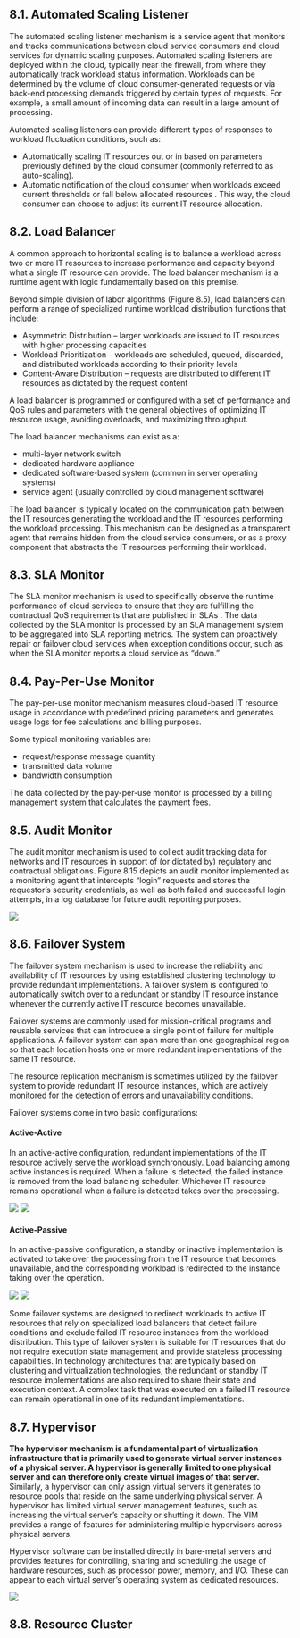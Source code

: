 ## 8.1. Automated Scaling Listener

The automated scaling listener mechanism is a service agent that monitors and tracks communications between cloud service consumers and cloud services for dynamic scaling purposes. Automated scaling listeners are deployed within the cloud, typically near the firewall, from where they automatically track workload status information. Workloads can be determined by the volume of cloud consumer-generated requests or via back-end processing demands triggered by certain types of requests. For example, a small amount of incoming data can result in a large amount of processing.

Automated scaling listeners can provide different types of responses to workload fluctuation conditions, such as:

* Automatically scaling IT resources out or in based on parameters previously defined by the cloud consumer (commonly referred to as auto-scaling).
* Automatic notification of the cloud consumer when workloads exceed current thresholds or fall below allocated resources . This way, the cloud consumer can choose to adjust its current IT resource allocation.

## 8.2. Load Balancer

A common approach to horizontal scaling is to balance a workload across two or more IT resources to increase performance and capacity beyond what a single IT resource can provide. The load balancer mechanism is a runtime agent with logic fundamentally based on this premise.

Beyond simple division of labor algorithms (Figure 8.5), load balancers can perform a range of specialized runtime workload distribution functions that include:

* Asymmetric Distribution – larger workloads are issued to IT resources with higher processing capacities
* Workload Prioritization – workloads are scheduled, queued, discarded, and distributed workloads according to their priority levels
* Content-Aware Distribution – requests are distributed to different IT resources as dictated by the request content

A load balancer is programmed or configured with a set of performance and QoS rules and parameters with the general objectives of optimizing IT resource usage, avoiding overloads, and maximizing throughput.

The load balancer mechanisms can exist as a:

* multi-layer network switch
* dedicated hardware appliance
* dedicated software-based system (common in server operating systems)
* service agent (usually controlled by cloud management software)

The load balancer is typically located on the communication path between the IT resources generating the workload and the IT resources performing the workload processing. This mechanism can be designed as a transparent agent that remains hidden from the cloud service consumers, or as a proxy component that abstracts the IT resources performing their workload.

## 8.3. SLA Monitor

The SLA monitor mechanism is used to specifically observe the runtime performance of cloud services to ensure that they are fulfilling the contractual QoS requirements that are published in SLAs . The data collected by the SLA monitor is processed by an SLA management system to be aggregated into SLA reporting metrics. The system can proactively repair or failover cloud services when exception conditions occur, such as when the SLA monitor reports a cloud service as “down.”

## 8.4. Pay-Per-Use Monitor

The pay-per-use monitor mechanism measures cloud-based IT resource usage in accordance with predefined pricing parameters and generates usage logs for fee calculations and billing purposes.

Some typical monitoring variables are:

* request/response message quantity
* transmitted data volume
* bandwidth consumption

The data collected by the pay-per-use monitor is processed by a billing management system that calculates the payment fees.

## 8.5. Audit Monitor

The audit monitor mechanism is used to collect audit tracking data for networks and IT resources in support of (or dictated by) regulatory and contractual obligations. Figure 8.15 depicts an audit monitor implemented as a monitoring agent that intercepts “login” requests and stores the requestor’s security credentials, as well as both failed and successful login attempts, in a log database for future audit reporting purposes.

<img src="https://github.com/Lelouch-Lamperouge-Code-Geass/TechnicalKnowledge/blob/master/Cloud%20Computing/cloud%20computing%20concepts%20technology%20and%20architecture/Pictures/Figure%208.15.png">

## 8.6. Failover System

The failover system mechanism is used to increase the reliability and availability of IT resources by using established clustering technology to provide redundant implementations. A failover system is configured to automatically switch over to a redundant or standby IT resource instance whenever the currently active IT resource becomes unavailable.

Failover systems are commonly used for mission-critical programs and reusable services that can introduce a single point of failure for multiple applications. A failover system can span more than one geographical region so that each location hosts one or more redundant implementations of the same IT resource.

The resource replication mechanism is sometimes utilized by the failover system to provide redundant IT resource instances, which are actively monitored for the detection of errors and unavailability conditions.

Failover systems come in two basic configurations:

#### Active-Active

In an active-active configuration, redundant implementations of the IT resource actively serve the workload synchronously. Load balancing among active instances is required. When a failure is detected, the failed instance is removed from the load balancing scheduler. Whichever IT resource remains operational when a failure is detected takes over the processing.

<img src="https://github.com/Lelouch-Lamperouge-Code-Geass/TechnicalKnowledge/blob/master/Cloud%20Computing/cloud%20computing%20concepts%20technology%20and%20architecture/Pictures/Figure%208.17-8.18.png">

<img src="https://github.com/Lelouch-Lamperouge-Code-Geass/TechnicalKnowledge/blob/master/Cloud%20Computing/cloud%20computing%20concepts%20technology%20and%20architecture/Pictures/Figure%208.19.png">

#### Active-Passive

In an active-passive configuration, a standby or inactive implementation is activated to take over the processing from the IT resource that becomes unavailable, and the corresponding workload is redirected to the instance taking over the operation.

<img src="https://github.com/Lelouch-Lamperouge-Code-Geass/TechnicalKnowledge/blob/master/Cloud%20Computing/cloud%20computing%20concepts%20technology%20and%20architecture/Pictures/Figure%208.20%20-%208.21.png">

<img src="https://github.com/Lelouch-Lamperouge-Code-Geass/TechnicalKnowledge/blob/master/Cloud%20Computing/cloud%20computing%20concepts%20technology%20and%20architecture/Pictures/Figure%208.22.png">

Some failover systems are designed to redirect workloads to active IT resources that rely on specialized load balancers that detect failure conditions and exclude failed IT resource instances from the workload distribution. This type of failover system is suitable for IT resources that do not require execution state management and provide stateless processing capabilities. In technology architectures that are typically based on clustering and virtualization technologies, the redundant or standby IT resource implementations are also required to share their state and execution context. A complex task that was executed on a failed IT resource can remain operational in one of its redundant implementations.

## 8.7. Hypervisor

__The hypervisor mechanism is a fundamental part of virtualization infrastructure that is primarily used to generate virtual server instances of a physical server. A hypervisor is generally limited to one physical server and can therefore only create virtual images of that server.__ Similarly, a hypervisor can only assign virtual servers it generates to resource pools that reside on the same underlying physical server. A hypervisor has limited virtual server management features, such as increasing the virtual server’s capacity or shutting it down. The VIM provides a range of features for administering multiple hypervisors across physical servers.

Hypervisor software can be installed directly in bare-metal servers and provides features for controlling, sharing and scheduling the usage of hardware resources, such as processor power, memory, and I/O. These can appear to each virtual server’s operating system as dedicated resources.

<img src="https://github.com/Lelouch-Lamperouge-Code-Geass/TechnicalKnowledge/blob/master/Cloud%20Computing/cloud%20computing%20concepts%20technology%20and%20architecture/Pictures/Figure%208.27.png">

## 8.8. Resource Cluster

